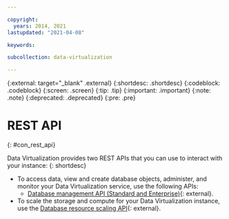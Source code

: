 ```yaml
---

copyright:
  years: 2014, 2021
lastupdated: "2021-04-08"

keywords:

subcollection: data-virtualization

---
```


<!-- Attribute definitions --> 
{:external: target="_blank" .external}
{:shortdesc: .shortdesc}
{:codeblock: .codeblock}
{:screen: .screen}
{:tip: .tip}
{:important: .important}
{:note: .note}
{:deprecated: .deprecated}
{:pre: .pre}

# REST API
{: #con_rest_api}

Data Virtualization provides two REST APIs that you can use to interact with your instance:
{: shortdesc}

- To access data, view and create database objects, administer, and monitor your Data Virtualization service, use the following APIs:
  - [Database management API (Standard and Enterprise)](https://cloud.ibm.com/apidocs/db2-on-cloud/db2-on-cloud-v4){: external}.
- To scale the storage and compute for your Data Virtualization instance, use the [Database resource scaling API](https://cloud.ibm.com/apidocs/db2-on-cloud/db2oc_scale_exp){: external}.

